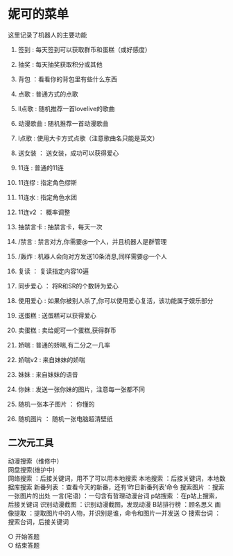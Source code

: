 # 妮可的菜单

这里记录了机器人的主要功能

1. 签到 : 每天签到可以获取群币和蛋糕（或好感度）
2. 抽奖 : 每天抽奖获取积分或其他
3. 背包 ：看看你的背包里有些什么东西
4. 点歌 : 普通方式的点歌
5. ll点歌 : 随机推荐一首lovelive的歌曲
6. 动漫歌曲 : 随机推荐一首动漫歌曲
7. l点歌 : 使用大卡方式点歌（注意歌曲名只能是英文）
8. 送女装 ： 送女装，成功可以获得爱心

9. 11连 : 普通的11连
10. 11连缪 : 指定角色缪斯
11. 11连水 : 指定角色水团
12. 11连v2 ： 概率调整

13. 抽禁言卡 : 抽禁言卡，每天一次
14. /禁言 : 禁言对方,你需要@一个人，并且机器人是群管理
15. /轰炸 : 机器人会向对方发送10条消息,同样需要@一个人
16. 复读 ： 复读指定内容10遍

17. 同步爱心 ： 将R和SR的个数转为爱心
18. 使用爱心 : 如果你被别人杀了,你可以使用爱心复活，该功能属于娱乐部分
19. 送蛋糕 : 送蛋糕可以获得爱心
20. 卖蛋糕 : 卖给妮可一个蛋糕,获得群币

21. 娇喘 : 普通的娇喘,有二分之一几率
22. 娇喘v2 : 来自妹妹的娇喘
23. 妹妹 : 来自妹妹的语音
24. 你妹 : 发送一张你妹的图片，注意每一张都不同
25. 随机一张本子图片 ： 你懂的
26. 随机图片 ： 随机一张电脑超清壁纸

## 二次元工具

动漫搜索（维修中）  
网盘搜索(维护中)  
网络搜索  ：后接关键词，用不了可以用本地搜索
本地搜索  ：后接关键词，本地数据库搜索
新番列表  ：查看今天的新番，还有‘昨日新番列表’命令
搜索图片  ：搜索一张图片的出处
一言(宅语)  ：一句含有哲理动漫台词
p站搜索  ：在p站上搜索，后接关键词
识别动漫截图  ：识别动漫截图，发现动漫
B站排行榜  ：顾名思义
画像提取  ：提取图片中的人物，并识别是谁，命令和图片一并发送
○ 搜索台词  ：搜索台词，后接关键词

○ 开始答题  
○ 结束答题  

